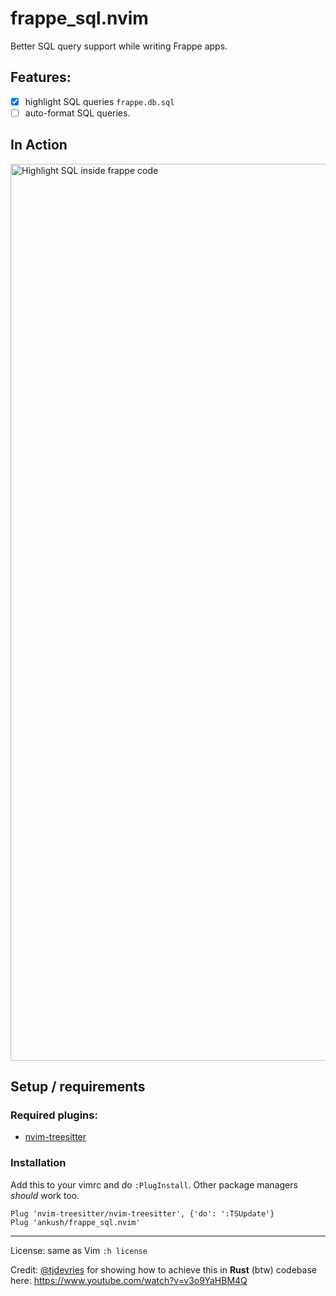# frappe_sql.nvim

Better SQL query support while writing Frappe apps.

## Features:

- [x] highlight SQL queries `frappe.db.sql`
- [ ] auto-format SQL queries.

## In Action

<img width="1435" alt="Highlight SQL inside frappe code" src="https://user-images.githubusercontent.com/9079960/186133421-af2ecaf9-9f4e-42fb-b34a-50c6d3fe82bd.png">


## Setup / requirements

### Required plugins:

* [nvim-treesitter](https://github.com/nvim-treesitter/nvim-treesitter)

### Installation

Add this to your vimrc and do `:PlugInstall`. Other package managers _should_ work too.

```vim
Plug 'nvim-treesitter/nvim-treesitter', {'do': ':TSUpdate'}
Plug 'ankush/frappe_sql.nvim'
```

---

License: same as Vim `:h license`

Credit: [@tjdevries](https://github.com/tjdevries) for showing how to achieve this in **Rust** (btw) codebase here: https://www.youtube.com/watch?v=v3o9YaHBM4Q
